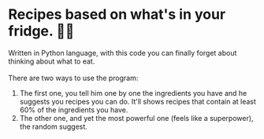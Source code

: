 # Recipes based on what's in your fridge. 👨‍🍳
 Written in Python language, with this code you can finally forget about thinking about what to eat.
<br><br>
There are two ways to use the program: 

1. The first one, you tell him one by one the ingredients you have and he suggests you recipes you can do. It'll shows recipes that contain at least 60% of the ingredients you have. 
2. The other one, and yet the most powerful one (feels like a superpower), the random suggest.

